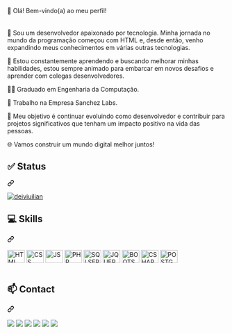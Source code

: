 
👋 Olá! Bem-vindo(a) ao meu perfil!<br>
<br>
<br>
🚀 Sou um desenvolvedor apaixonado por tecnologia. Minha jornada no mundo da programação começou com HTML e, desde então, venho expandindo meus conhecimentos em várias outras tecnologias.</p> 
🌱 Estou constantemente aprendendo e buscando melhorar minhas habilidades, estou sempre animado para embarcar em novos desafios e aprender com colegas desenvolvedores.</p> 
👨‍🎓 Graduado em Engenharia da Computação.</p> 
💼 Trabalho na Empresa Sanchez Labs. </p> 
🎯 Meu objetivo é continuar evoluindo como desenvolvedor e contribuir para projetos significativos que tenham um impacto positivo na vida das pessoas.</p> 
🌐 Vamos construir um mundo digital melhor juntos! </p> 
<div class="markdown-heading" dir="auto">
  <h2 class="heading-element" dir="auto">✅ Status</h2>
  <a id="user-content-status" class="anchor" aria-label="Permalink: Status" href="#status">
    <svg class="octicon octicon-link" viewBox="0 0 16 16" version="1.1" width="16" height="16" aria-hidden="true">
      <path d="m7.775 3.275 1.25-1.25a3.5 3.5 0 1 1 4.95 4.95l-2.5 2.5a3.5 3.5 0 0 1-4.95 0 .751.751 0 0 1 .018-1.042.751.751 0 0 1 1.042-.018 1.998 1.998 0 0 0 2.83 0l2.5-2.5a2.002 2.002 0 0 0-2.83-2.83l-1.25 1.25a.751.751 0 0 1-1.042-.018.751.751 0 0 1-.018-1.042Zm-4.69 9.64a1.998 1.998 0 0 0 2.83 0l1.25-1.25a.751.751 0 0 1 1.042.018.751.751 0 0 1 .018 1.042l-1.25 1.25a3.5 3.5 0 1 1-4.95-4.95l2.5-2.5a3.5 3.5 0 0 1 4.95 0 .751.751 0 0 1-.018 1.042.751.751 0 0 1-1.042.018 1.998 1.998 0 0 0-2.83 0l-2.5 2.5a1.998 1.998 0 0 0 0 2.83Z">        
        </path>
    </svg>
  </a>
</div>
<p dir="auto">
  <a href="https://github.com/anuraghazra/github-readme-stats">
    <img src="https://camo.githubusercontent.com/6489d10f53106650afa64b1ff3ceceebbb0163008e675acd013973be31caca82/68747470733a2f2f6769746875622d726561646d652d73746174732e76657263656c2e6170702f6170692f746f702d6c616e67732f3f757365726e616d653d6775737461766f736f6174746f266c61796f75743d636f6d70616374267468656d653d64726163756c61" alt="deiviuilian" data-canonical-src="https://github-readme-stats.vercel.app/api/top-langs/?username=deiviuilian&amp;layout=compact&amp;theme=dracula" style="max-width: 100%;">
  </a>
</p>
<div class="markdown-heading" dir="auto">
  <h2 class="heading-element" dir="auto">💻 Skills</h2>
  <a id="user-content-skills" class="anchor" aria-label="Permalink: Skills" href="#skills">
    <svg class="octicon octicon-link" viewBox="0 0 16 16" version="1.1" width="16" height="16" aria-hidden="true">
      <path d="m7.775 3.275 1.25-1.25a3.5 3.5 0 1 1 4.95 4.95l-2.5 2.5a3.5 3.5 0 0 1-4.95 0 .751.751 0 0 1 .018-1.042.751.751 0 0 1 1.042-.018 1.998 1.998 0 0 0 2.83 0l2.5-2.5a2.002 2.002 0 0 0-2.83-2.83l-1.25 1.25a.751.751 0 0 1-1.042-.018.751.751 0 0 1-.018-1.042Zm-4.69 9.64a1.998 1.998 0 0 0 2.83 0l1.25-1.25a.751.751 0 0 1 1.042.018.751.751 0 0 1 .018 1.042l-1.25 1.25a3.5 3.5 0 1 1-4.95-4.95l2.5-2.5a3.5 3.5 0 0 1 4.95 0 .751.751 0 0 1-.018 1.042.751.751 0 0 1-1.042.018 1.998 1.998 0 0 0-2.83 0l-2.5 2.5a1.998 1.998 0 0 0 0 2.83Z">
      </path>
    </svg>
  </a>
</div>
<div style="display: inline_block"><br>
  <img align="center" alt="HTML" height="30" width="40" src="https://cdn.jsdelivr.net/gh/devicons/devicon/icons/html5/html5-original.svg" />          
  <img align="center" alt="CSS" height="30" width="40" src="https://cdn.jsdelivr.net/gh/devicons/devicon/icons/css3/css3-original.svg" />          
  <img align="center" alt="JS" height="30" width="40" src="https://cdn.jsdelivr.net/gh/devicons/devicon/icons/javascript/javascript-original.svg" /> 
  <img align="center" alt="PHP" height="30" width="40" src="https://cdn.jsdelivr.net/gh/devicons/devicon/icons/php/php-original.svg" />
  <img align="center" alt="SQLSERVER" height="30" width="40" src="https://cdn.jsdelivr.net/gh/devicons/devicon/icons/microsoftsqlserver/microsoftsqlserver-original.svg" /> 
  <img align="center" alt="JQUERY" height="30" width="40" src="https://cdn.jsdelivr.net/gh/devicons/devicon/icons/jquery/jquery-plain-wordmark.svg" />
  <img align="center" alt="BOOTSTRAP" height="30" width="40" src="https://cdn.jsdelivr.net/gh/devicons/devicon/icons/bootstrap/bootstrap-original.svg" />
  <img align="center" alt="CSHARP" height="30" width="40" src="https://cdn.jsdelivr.net/gh/devicons/devicon/icons/csharp/csharp-original.svg" />  
   <img align="center" alt="POSTGRESQL" height="30" width="40" src="https://cdn.jsdelivr.net/gh/devicons/devicon/icons/postgresql/postgresql-original.svg" />  
</div><br>
<!--<div align="center" display="flex">
  <a href="https://github.com/deiviuilian">
  <img flex="1" height="180em" src="https://github-readme-stats.vercel.app/api?username=deiviuilian&show_icons=true&theme=dracula&include_all_commits=true&count_private=true"/>
  <img flex="2" height="180em" src="https://github-readme-stats.vercel.app/api/top-langs/?username=deiviuilian&layout=compact&langs_count=7&theme=dracula"/>
</div> -->
<div class="markdown-heading" dir="auto">
  <h2 class="heading-element" dir="auto">📫 Contact</h2>
  <a id="user-content-contact" class="anchor" aria-label="Permalink: Contact" href="#contact">
    <svg class="octicon octicon-link" viewBox="0 0 16 16" version="1.1" width="16" height="16" aria-hidden="true">
      <path d="m7.775 3.275 1.25-1.25a3.5 3.5 0 1 1 4.95 4.95l-2.5 2.5a3.5 3.5 0 0 1-4.95 0 .751.751 0 0 1 .018-1.042.751.751 0 0 1 1.042-.018 1.998 1.998 0 0 0 2.83 0l2.5-2.5a2.002 2.002 0 0 0-2.83-2.83l-1.25 1.25a.751.751 0 0 1-1.042-.018.751.751 0 0 1-.018-1.042Zm-4.69 9.64a1.998 1.998 0 0 0 2.83 0l1.25-1.25a.751.751 0 0 1 1.042.018.751.751 0 0 1 .018 1.042l-1.25 1.25a3.5 3.5 0 1 1-4.95-4.95l2.5-2.5a3.5 3.5 0 0 1 4.95 0 .751.751 0 0 1-.018 1.042.751.751 0 0 1-1.042.018 1.998 1.998 0 0 0-2.83 0l-2.5 2.5a1.998 1.998 0 0 0 0 2.83Z"></path>
    </svg>
  </a>
</div>
<div style="display: inline_block"><br>
  <a href="https://www.linkedin.com/in/deividi-marangoni-98578914b/" target="_blank"><img src="https://img.shields.io/badge/-Linkedln-%25?style=for-the-badge&logo=linkedIn&logoColor=white&color=%230A66C2"></a> 
  <a href="https://www.instagram.com/deividiuilian?utm_source=qr&igshid=MzNlNGNkZWQ4Mg%3D%3D" target="_blank"><img src="https://img.shields.io/badge/-Instagram-%25?style=for-the-badge&logo=instagram&logoColor=white&color=%23E4405F"></a>
  <a href ="https://www.facebook.com/deividi.marangoni?mibextid=ZbWKwL"><img src="https://img.shields.io/badge/-Facebook-%25?style=for-the-badge&logo=facebook&logoColor=white&color=blue"></a>
  <a href = "mailto:deividiuilian@gmail.com"><img src="https://img.shields.io/badge/-Gmail-%25?style=for-the-badge&logo=gmail&logoColor=white&color=%23EA4335"></a>
  <a href = "https://wa.me/message/NJUPQI7EVEX7L1"><img src="https://img.shields.io/badge/-Whatsapp-%25?style=for-the-badge&logo=whatsapp&logoColor=white&color=%2325D366"></a>
  <a href = "https://discordapp.com/users/deividi01#3966"><img src="https://img.shields.io/badge/-Discord-%25?style=for-the-badge&logo=discord&logoColor=white&color=%235865F2"></a>
</div>


